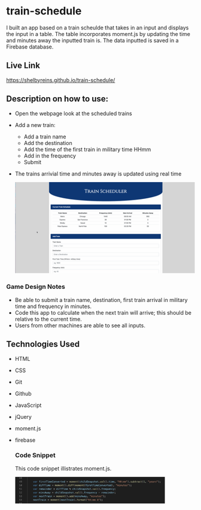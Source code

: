# train-schedule
I built an app based on a train scheulde that takes in an input and displays the input in a table. The table incorporates moment.js by updating the time and minutes away the inputted train is. The data inputted is saved in a Firebase database. 

## Live Link
https://shelbyreins.github.io/train-schedule/



## Description on how to use:

- Open the webpage look at the scheduled trains
- Add a new train:
    - Add a train name
    - Add the destination
    - Add the time of the first train in military time HHmm
    - Add in the frequency
    - Submit 
- The trains arrivial time and minutes away is updated using real time

    <img src = "images/trainScheduleGif.gif" width="600px"/>

### Game Design Notes

- Be able to submit a train name, destination, first train arrival in military time and frequency in minutes.
- Code this app to calculate when the next train will arrive; this should be relative to the current time.
- Users from other machines are able to see all inputs.

## Technologies Used

- HTML
- CSS
- Git
- Github
- JavaScript
- jQuery
- moment.js
- firebase

    ### Code Snippet
  
    This code snippet illistrates moment.js.

    <img src = "images/moment.png" width= "400px"/>